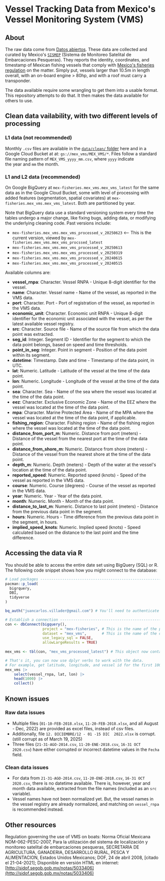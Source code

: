 # Vessel Tracking Data from Mexico's Vessel Monitoring System (VMS)

## About

The raw data come from [Datos abiertos](https://datos.gob.mx/busca/dataset/localizacion-y-monitoreo-satelital-de-embarcaciones-pesqueras).
These data are collected and curated by Mexico's [`SISMEP`](https://www.gob.mx/conapesca/acciones-y-programas/sistema-de-monitoreo-satelital-de-embarcaciones-pesqueras)
(Sistema de Monitoreo Satelital de Embarcaciones Pesqueras). They reports the
identity, coordinates, and timestamp of Mexican fishing vessels that comply with
[Mexico's fisheries regulation](https://www.dof.gob.mx/nota_detalle.php?codigo=5399371&fecha=03/07/2015#gsc.tab=0) on the matter.
Simply put, vessels larger than 10.5m in length overall, with an on-board engine > 80hp, and with a roof must carry a transponder.

The data available require some wrangling to get them into a usable format. This
repository attempts to do that. It then makes the data available for others to use.

## Clean data vailability, with two different levels of processing

### L1 data (not recommended)

Monthly `.csv` files are available in the [`data/clean/`  folder](data/clean/)
here and in a Google Cloud Bucket at at: `gs://mex_vms/MEX_VMS/*`. Files follow 
a standard file naming pattern of `MEX_VMS_yyyy_mm.csv`, where `yyyy` indicate\
the year and `mm` the month.

### L1 and L2 data (recommended)

On Google BigQuery at `mex-fisheries.mex_vms.mex_vms_latest` for the same data 
as in the Google Cloud Bucket, some with level of processing with added features
(segmentation, spatial covariates) at `mex-fisheries.mex_vms.mex_vms_latest`. Both
are partitioned by year.

Note that BigQuery data use a standard versioning system every time the tables undergo a major change, like fixing bugs, adding data, or modifying the underlying cleaning code. Past versions include:

- `mex-fisheries.mex_vms.mex_vms_processed_v_20250623` <-- This is the current version, viewed by `mex-fisheries.mex_vms.mex_vms_procssed_latest`
- `mex-fisheries.mex_vms.mex_vms_processed_v_20250613`
- `mex-fisheries.mex_vms.mex_vms_processed_v_20250319`
- `mex-fisheries.mex_vms.mex_vms_processed_v_20240615`
- `mex-fisheries.mex_vms.mex_vms_processed_v_20240515`

Available columns are:

- **vessel_rnpa**: Character. Vessel RNPA - Unique 8-digit identifier for the vessel.
- **name**: Character. Vessel name - Name of the vessel, as reported in the VMS data.
- **port**: Character. Port - Port of registration of the vessel, as reported in the VMS data.
- **economic_unit**: Character. Economic unit RNPA - Unique 8-digit identifier for the economic unit associated with the vessel, as per the latest available vessel registry.
- **src**: Character. Source file - Name of the source file from which the data point was extracted.
- **seg_id**: Integer. Segment ID - Identifier for the segment to which the data point belongs, based on speed and time thresholds.
- **point_in_seg**: Integer. Point in segment - Position of the data point within its segment.
- **datetime**: Timestamp. Date and time - Timestamp of the data point, in UTC.
- **lat**: Numeric. Latitude - Latitude of the vessel at the time of the data point.
- **lon**: Numeric. Longitude - Longitude of the vessel at the time of the data point.
- **sea**: Character. Sea - Name of the sea where the vessel was located at the time of the data point.
- **eez**: Character. Exclusive Economic Zone - Name of the EEZ where the vessel was located at the time of the data point.
- **mpa**: Character. Marine Protected Area - Name of the MPA where the vessel was located at the time of the data point, if applicable.
- **fishing_region**: Character. Fishing region - Name of the fishing region where the vessel was located at the time of the data point.
- **distance_from_port_m**: Numeric. Distance from port (meters) - Distance of the vessel from the nearest port at the time of the data point.
- **distance_from_shore_m**: Numeric. Distance from shore (meters) - Distance of the vessel from the nearest shore at the time of the data point.
- **depth_m**: Numeric. Depth (meters) - Depth of the water at the vessel's location at the time of the data point.
- **reported_speed**: Numeric. Reported speed (knots) - Speed of the vessel as reported in the VMS data.
- **course**: Numeric. Course (degrees) - Course of the vessel as reported in the VMS data.
- **year**: Numeric. Year - Year of the data point.
- **month**: Numeric. Month - Month of the data point.
- **distance_to_last_m**: Numeric. Distance to last point (meters) - Distance from the previous data point in the segment.
- **hours**: Numeric. Hours - Time difference from the previous data point in the segment, in hours.
- **implied_speed_knots**: Numeric. Implied speed (knots) - Speed calculated based on the distance to the last point and the time difference.


## Accessing the data via R

You should be able to access the entire date set using BigQuery (SQL) or R.
The following code snippet shows how you might connect to the database:

```r
# Load packages ----------------------------------------------------------------
pacman::p_load(
  bigrquery,
  DBI,
  tidyverse
)

bq_auth("juancarlos.villader@gmail.com") # You'll need to authenticate using your own email

# Establish a connection -------------------------------------------------------
con <- dbConnect(bigquery(),
                 project = "mex-fisheries", # This is the name of the project, leave it as-is
                 dataset = "mex_vms",       # This is the name of the dataset, leave it as-is
                 use_legacy_sql = FALSE, 
                 allowLargeResults = TRUE)
  
mex_vms <- tbl(con, "mex_vms_processed_latest") # This object now contains a tbl that points at mex_vms_processed_v_20250319

# That's it, you can now use dplyr verbs to work with the data.
# For example, get latitude, longitude, and vessel id for the first 1000 rows in the data
mex_vms |> 
    select(vessel_rnpa, lat, lon) |> 
    head(1000) |> 
    collect()
```

## Known issues

### Raw data issues
- Multiple files (`01-10-FEB-2018.xlsx`, `11-20-FEB-2018.xlsx`, and all August - Dec, 2022) are provided as excel files, instead of csv files.
- Additionally, file `12. DICIEMBRE/12 - 01 -15 DIC  2022.xlsx` is corrupt. (still corrupt as of March 19, 2025)
- Three files (`21-31-AGO-2014.csv`, `11-20-ENE-2018.csv`, `16-31 OCT 2020.csv`) have either corrupted or incorrect datetime values in the `Fecha` field.

### Clean data issues
- For data from `21-31-AGO-2014.csv`, `11-20-ENE-2018.csv`, `16-31 OCT 2020.csv`, there is no datetime available. There is, however, year and month data available, extracted from the file names (included as an `src` variable).
- Vessel names have not been normalized yet. But, the vessel names in the vessel registry are already normalized, and matching on `vessel_rnpa` is recommended instead.

## Other resources


Regulation governing the use of VMS on boats: Norma Oficial Mexicana
NOM-062-PESC-2007, Para la utilización del sistema de localización y monitoreo
satelital de embarcaciones pesqueras, SECRETARIA DE AGRICULTURA, GANADERIA,
DESARROLLO RURAL, PESCA Y ALIMENTACION, Estados Unidos Mexicanos; DOF, 24 de
abril 2008, [citado el 21-04-2021]; Disponible en versión HTML en internet:
[http://sidof.segob.gob.mx/notas/5033406](http://sidof.segob.gob.mx/notas/5033406)












